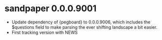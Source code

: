 # sandpaper 0.0.0.9001

* Update dependency of {pegboard} to 0.0.0.9006, which includes the $questions
  field to make parsing the ever shifting landscape a bit easier. 
* First tracking version with NEWS
